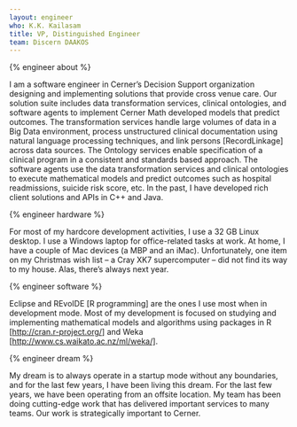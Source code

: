 ```yaml
---
layout: engineer
who: K.K. Kailasam
title: VP, Distinguished Engineer
team: Discern DAAKOS
---
```


{% engineer about %}

I am a software engineer in Cerner’s Decision Support organization designing and implementing solutions that provide cross venue care. Our solution suite includes data transformation services, clinical ontologies, and software agents to implement Cerner Math developed models that predict outcomes. The transformation services handle large volumes of data in a Big Data environment, process unstructured clinical documentation using natural language processing techniques, and link persons [RecordLinkage] across data sources. The Ontology services enable specification of a clinical program in a consistent and standards based approach. The software agents use the data transformation services and clinical ontologies to execute mathematical models and predict outcomes such as hospital readmissions, suicide risk score, etc. In the past, I have developed rich client solutions and APIs in C++ and Java.

{% engineer hardware %}

For most of my hardcore development activities, I use a 32 GB Linux desktop. I use a Windows laptop for office-related tasks at work. At home, I have a couple of Mac devices (a MBP and an iMac). Unfortunately, one item on my Christmas wish list – a Cray XK7 supercomputer – did not find its way to my house. Alas, there’s always next year.

{% engineer software %}

Eclipse and REvoIDE [R programming] are the ones I use most when in development mode. Most of my development is focused on studying and implementing mathematical models and algorithms using packages in R [http://cran.r-project.org/] and Weka [http://www.cs.waikato.ac.nz/ml/weka/].

{% engineer dream %}

My dream is to always operate in a startup mode without any boundaries, and for the last few years, I have been living this dream. For the last few years, we have been operating from an offsite location. My team has been doing cutting-edge work that has delivered important services to many teams. Our work is strategically important to Cerner.
